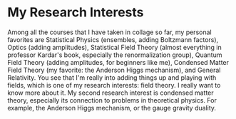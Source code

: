 # My Research Interests

Among all the courses that I have taken in collage so far, my personal favorites are Statistical Physics (ensembles, adding Boltzmann factors), Optics (adding amplitudes), Statistical Field Theory (almost everything in professor Kardar's book, especially the renormalization group), Quantum Field Theory (adding amplitudes, for beginners like me), Condensed Matter Field Theory (my favorite: the Anderson Higgs mechanism), and General Relativity. You see that I'm really into adding things up and playing with fields, which is one of my research interests: field theory. I really want to know more about it. My second research interest is condensed matter theory, especially its connection to problems in theoretical physics. For example, the Anderson Higgs mechanism, or the gauge gravity duality.
